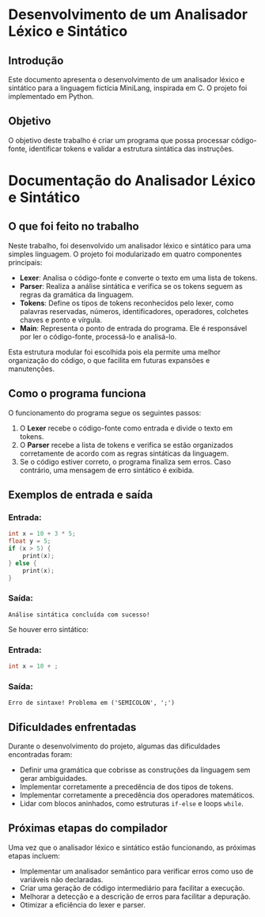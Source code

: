 # Desenvolvimento de um Analisador Léxico e Sintático

## Introdução
Este documento apresenta o desenvolvimento de um analisador léxico e sintático para a linguagem fictícia MiniLang, inspirada em C. O projeto foi implementado em Python.

## Objetivo
O objetivo deste trabalho é criar um programa que possa processar código-fonte, identificar tokens e validar a estrutura sintática das instruções.

# Documentação do Analisador Léxico e Sintático

## O que foi feito no trabalho

Neste trabalho, foi desenvolvido um analisador léxico e sintático para uma simples linguagem. O projeto foi modularizado em quatro componentes principais:

- **Lexer**: Analisa o código-fonte e converte o texto em uma lista de tokens.
- **Parser**: Realiza a análise sintática e verifica se os tokens seguem as regras da gramática da linguagem.
- **Tokens**: Define os tipos de tokens reconhecidos pelo lexer, como palavras reservadas, números, identificadores, operadores, colchetes chaves e ponto e vírgula.
- **Main**: Representa o ponto de entrada do programa. Ele é responsável por ler o código-fonte, processá-lo e analisá-lo.

Esta estrutura modular foi escolhida pois ela permite uma melhor organização do código, o que facilita em futuras expansões e manutenções.

## Como o programa funciona

O funcionamento do programa segue os seguintes passos:

1. O **Lexer** recebe o código-fonte como entrada e divide o texto em tokens.
2. O **Parser** recebe a lista de tokens e verifica se estão organizados corretamente de acordo com as regras sintáticas da linguagem.
3. Se o código estiver correto, o programa finaliza sem erros. Caso contrário, uma mensagem de erro sintático é exibida.

## Exemplos de entrada e saída

### Entrada:
```c
int x = 10 + 3 * 5;
float y = 5;
if (x > 5) {
    print(x);
} else {
    print(x);
}
```

### Saída:
```
Análise sintática concluída com sucesso!
```

Se houver erro sintático:

### Entrada:
```c
int x = 10 + ;
```

### Saída:
```
Erro de sintaxe! Problema em ('SEMICOLON', ';')
```

## Dificuldades enfrentadas

Durante o desenvolvimento do projeto, algumas das dificuldades encontradas foram:

- Definir uma gramática que cobrisse as construções da linguagem sem gerar ambiguidades.
- Implementar corretamente a precedência de dos tipos de tokens.
- Implementar corretamente a precedência dos operadores matemáticos.
- Lidar com blocos aninhados, como estruturas `if-else` e loops `while`.

## Próximas etapas do compilador

Uma vez que o analisador léxico e sintático estão funcionando, as próximas etapas incluem:

- Implementar um analisador semântico para verificar erros como uso de variáveis não declaradas.
- Criar uma geração de código intermediário para facilitar a execução.
- Melhorar a detecção e a descrição de erros para facilitar a depuração.
- Otimizar a eficiência do lexer e parser.